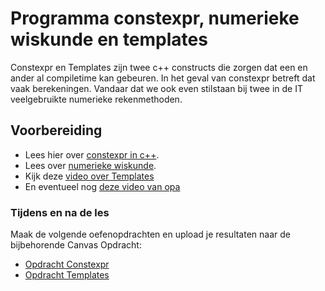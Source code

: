 # Programma constexpr, numerieke wiskunde en templates
Constexpr en Templates zijn twee c++ constructs die zorgen dat een en ander al compiletime kan gebeuren. In het geval van constexpr betreft dat vaak berekeningen. Vandaar dat we ook even stilstaan bij twee in de IT veelgebruikte numerieke rekenmethoden.

## Voorbereiding
- Lees hier over [constexpr in c++](https://www.geeksforgeeks.org/understanding-constexper-specifier-in-cpp/).
- Lees over [numerieke wiskunde](../../software/numerieke-wiskunde/numerieke-wiskunde.md).
- Kijk deze [video over Templates](https://www.youtube.com/watch?v=I-hZkUa9mIs)
- En eventueel nog [deze video van opa](https://youtu.be/yaPNw6C1fYg)

### Tijdens en na de les
Maak de volgende oefenopdrachten en upload je resultaten naar de bijbehorende Canvas Opdracht:
- [Opdracht Constexpr](../../onderwijsmateriaal/opdrachten/oefenopdrachten/constexpr/constexpr.md)
- [Opdracht Templates](../../onderwijsmateriaal/opdrachten/oefenopdrachten/templates/templates.md)